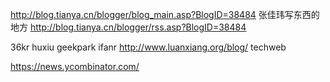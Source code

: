 http://blog.tianya.cn/blogger/blog_main.asp?BlogID=38484
张佳玮写东西的地方
http://blog.tianya.cn/blogger/rss.asp?BlogID=38484

36kr
huxiu
geekpark
ifanr
http://www.luanxiang.org/blog/
techweb

https://news.ycombinator.com/
